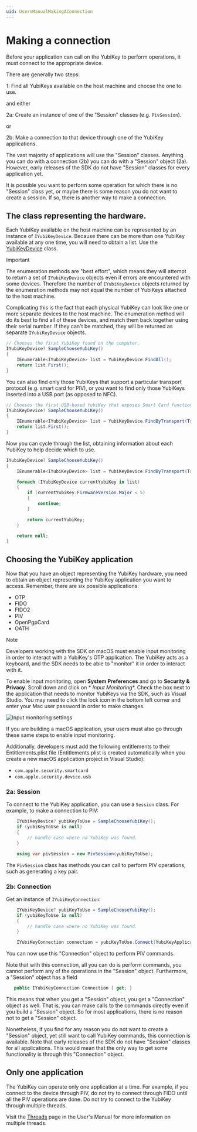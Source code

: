 ```yaml
---
uid: UsersManualMakingAConnection
---
```


<!-- Copyright 2021 Yubico AB

Licensed under the Apache License, Version 2.0 (the "License");
you may not use this file except in compliance with the License.
You may obtain a copy of the License at

    http://www.apache.org/licenses/LICENSE-2.0

Unless required by applicable law or agreed to in writing, software
distributed under the License is distributed on an "AS IS" BASIS,
WITHOUT WARRANTIES OR CONDITIONS OF ANY KIND, either express or implied.
See the License for the specific language governing permissions and
limitations under the License. -->

# Making a connection

Before your application can call on the YubiKey to perform operations, it must connect to
the appropriate device.

There are generally two steps:

1: Find all YubiKeys available on the host machine and choose the one to use.

and either

2a: Create an instance of one of the "Session" classes (e.g. `PivSession`).

or

2b: Make a connection to that device through one of the YubiKey applications.

The vast majority of applications will use the "Session" classes. Anything you can do with
a connection (2b) you can do with a "Session" object (2a). However, early releases of the
SDK do not have "Session" classes for every application yet.

It is possible you want to perform some operation for which there is no "Session" class
yet, or maybe there is some reason you do not want to create a session. If so, there is
another way to make a connection.

## The class representing the hardware.

Each YubiKey available on the host machine can be represented by an instance of
`IYubiKeyDevice`. Because there can be more than one YubiKey available at any one time, you will
need to obtain a list. Use the [YubiKeyDevice](xref:Yubico.YubiKey.YubiKeyDevice) class.

> [!IMPORTANT]
> The enumeration methods are "best effort", which means they will attempt to return a set of
> `IYubiKeyDevice` objects even if errors are encountered with some devices. Therefore the
> number of `IYubiKeyDevice` objects returned by the enumeration methods may not equal the
> number of YubiKeys attached to the host machine.
>
> Complicating this is the fact that each physical YubiKey can look like one or more separate
> devices to the host machine. The enumeration method will do its best to find all of these
> devices, and match them back together using their serial number. If they can't be matched,
> they will be returned as separate `IYubiKeyDevice` objects.

```c#
// Chooses the first YubiKey found on the computer.
IYubiKeyDevice? SampleChooseYubiKey()
{
    IEnumerable<IYubiKeyDevice> list = YubiKeyDevice.FindAll();
    return list.First();
}
```

You can also find only those YubiKeys that support a particular transport protocol (e.g.
smart card for PIV), or you want to find only those YubiKeys inserted into a USB port
(as opposed to NFC).

```c#
// Chooses the first USB-based YubiKey that exposes Smart Card functionality.
IYubiKeyDevice? SampleChooseYubiKey()
{
    IEnumerable<IYubiKeyDevice> list = YubiKeyDevice.FindByTransport(Transport.UsbSmartCard);
    return list.First();
}
```

Now you can cycle through the list, obtaining information about each YubiKey to help
decide which to use.

```c#
IYubiKeyDevice? SampleChooseYubiKey()
{
    IEnumerable<IYubiKeyDevice> list = YubiKeyDevice.FindByTransport(Transport.UsbSmartCard);

    foreach (IYubiKeyDevice currentYubiKey in list)
    {
        if (currentYubiKey.FirmwareVersion.Major < 5)
        {
            continue;
        }

        return currentYubiKey;
    }

    return null;
}
```

## Choosing the YubiKey application

Now that you have an object representing the YubiKey hardware, you need to obtain an
object representing the YubiKey application you want to access. Remember, there are six
possible applications:

* OTP
* FIDO
* FIDO2
* PIV
* OpenPgpCard
* OATH

> [!NOTE]
> Developers working with the SDK on macOS must enable input monitoring in order to interact with a YubiKey's OTP
> application. The YubiKey acts as a keyboard, and the SDK needs to be able to "monitor" it in order to interact with
> it.
>
> To enable input monitoring, open **System Preferences** and go to **Security & Privacy**. Scroll down and click on *
*Input Monitoring**. Check the box next to the application that needs to monitor YubiKeys via the SDK, such as Visual
> Studio. You may need to click the lock icon in the bottom left corner and enter your Mac user password in order to
> make
> changes.
>
> ![Input monitoring settings](../../images/input-monitoring.png "Input monitoring settings in macOS")
>
> If you are building a macOS application, your users must also go through these same steps to enable input monitoring.
>
> Additionally, developers must add the following entitlements to their Entitlements.plist file (Entitlements.plist is
> created automatically when you create a new macOS application project in Visual Studio):
>
> - ``com.apple.security.smartcard``
> - ``com.apple.security.device.usb``

### 2a: Session

To connect to the YubiKey application, you can use a `Session` class. For example, to make
a connection to PIV:

```c#
    IYubiKeyDevice? yubiKeyToUse = SampleChooseYubiKey();
    if (yubiKeyToUse is null)
    {
        // handle case where no YubiKey was found.
    }

    using var pivSession = new PivSession(yubiKeyToUse);
```

The `PivSession` class has methods you can call to perform PIV operations, such as
generating a key pair.

### 2b: Connection

Get an instance of `IYubiKeyConnection`:

```c#
    IYubiKeyDevice? yubiKeyToUse = SampleChooseYubiKey();
    if (yubiKeyToUse is null)
    {
        // handle case where no YubiKey was found.
    }

    IYubiKeyConnection connection = yubiKeyToUse.Connect(YubiKeyApplication.Piv);
```

You can now use this "Connection" object to perform PIV commands.

Note that with this connection, all you can do is perform commands, you cannot perform any
of the operations in the "Session" object. Furthermore, a "Session" object has a field

```c#
   public IYubiKeyConnection Connection { get; }
```

This means that when you get a "Session" object, you get a "Connection" object as well.
That is, you can make calls to the commands directly even if you build a "Session" object.
So for most applications, there is no reason not to get a "Session" object.

Nonetheless, if you find for any reason you do not want to create a "Session" object, yet
still want to call YubiKey commands, this connection is available. Note that early
releases of the SDK do not have "Session" classes for all applications. This would mean
that the only way to get some functionality is through this "Connection" object.

## Only one application

The YubiKey can operate only one application at a time. For example, if you connect to the
device through PIV, do not try to connect through FIDO until all the PIV operations are
done. Do not try to connect to the YubiKey through multiple threads.

Visit the [Threads](threads.md) page in the User's Manual for more information on multiple
threads.

